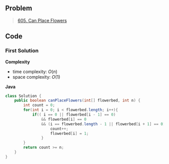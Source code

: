 ## Problem

> [605. Can Place Flowers](https://leetcode.cn/problems/can-place-flowers/)

## Code

### First Solution

**Complexity**

- time complexity: $O(n)$
- space complexity: $O(1)$

**Java**

``` java
class Solution {
    public boolean canPlaceFlowers(int[] flowerbed, int n) {
        int count = 0;
        for(int i = 0; i < flowerbed.length; i++){
            if(( i == 0 || flowerbed[i - 1] == 0)
                && flowerbed[i] == 0
                && (i == flowerbed.length - 1 || flowerbed[i + 1] == 0)){
                    count++;
                    flowerbed[i] = 1;
                }
        }
        return count >= n;
    }
}
```


